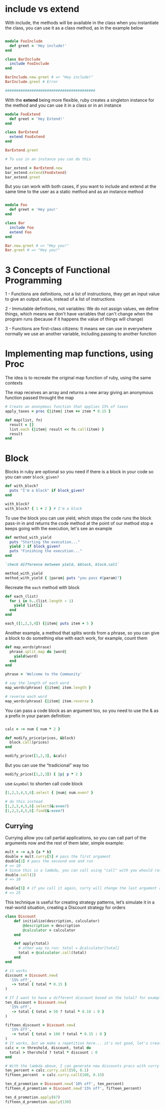 # include vs extend

With include, the methods will be available in the class when you instantiate the class, you can use it as a class method, as in the example below

```ruby

module FooInclude
  def greet = 'Hey include!'
end

class BarInclude
  include FooInclude
end

BarInclude.new.greet # => "Hey include!"
BarInclude.greet # Error

#########################################
```

With the **extend** being more flexible, ruby creates a singleton instance for the method and you can use it in a class or in an instance

```ruby
module FooExtend
  def greet = 'Hey Extend!'
end

class BarExtend
  extend FooExtend
end

BarExtend.greet

# To uso in an instance you can do this

bar_extend = BarExtend.new
bar_extend.extend(FooExtend)
bar_extend.greet
```

But you can work with both cases, if you want to include and extend at the same time to the user as a static method and as an instance method

```ruby

module Foo
  def greet = 'Hey you!'
end

class Bar
  include Foo
  extend Foo
end

Bar.new.greet # => "Hey you!"
Bar.greet # => "Hey you!"

```

# 3 Concepts of Functional Programming

1 - Functions are definitions, not a list of instructions, they get an input value to give an output value, instead of a list of instructions

2 - Immutable definitions, not variables: We do not assign values, we define things, which means we don't have variables that can't change when the program runs (because if it happens the value of things will change)

3 - Functions are first-class citizens: It means we can use in everywhere normally we use an another variable, including passing to another function

# Implementing map functions, using Proc

The idea is to recreate the original map function of ruby, using the same contexts

The map receives an array and returns a new array giving an anonymous function passed throught the map

```ruby
# Create an anonymous function that applies 15% of taxes
apply_taxes = proc {|item| item += item * 0.15 }

def map(list, fn)
  result = []
  list.each {|item| result << fn.call(item) }
  result
end
```

# Block

Blocks in ruby are optional so you need if there is a block in your code so you can user `block_given?`

```ruby
def with_block?
  puts "I'm a block" if block_given?
end

with_block?
with_block? { 1 + 2 } # I'm a block
```

To use the block you can use yield, which stops the code runs the block pass-in in and returns the code method at the point of our method stop e keeps going with the execution, let's see an example

```ruby
def method_with_yield
  puts "Starting the execution..."
  yield 3 if block_given?
  puts "Finishing the execution..."
end

`check difference between yield, &block, block.call`

method_with_yield
method_with_yield { |param| puts "you pass #{param}"}
```

Recreate the `each` method with block

```ruby
def each_(list)
  for i in 0..(list.length - 1)
    yield list[i]
  end
end

each_([1,2,3,4]) {|item| puts item + 5 }
```

Another example, a method that splits words from a phrase, so you can give a block to do something else with each work, for example, count them

```ruby
def map_words(phrase)
  phrase.split.map do |word|
    yield(word)
  end
end

phrase = 'Welcome to the Community'

# say the length of each word
map_words(phrase) {|item| item.length }

# reverse each word
map_words(phrase) {|item| item.reverse }
```

You can pass a code block as an argument too, so you need to use the & as a prefix in your param definition:

```ruby

```

```ruby
calc = -> num { num * 2 }

def modify_price(prices, &block)
  block.call(prices)
end

modify_price([1,2,3], &calc)
```

But you can use the “tradicional” way too

```ruby
modify_price([1,2,3]) { |p| p * 2 }
```

use `&symbol` to shorten call code block

```ruby
[1,2,3,4,5,6].select { |num| num.even? }

# do this instead
[1,2,3,4,5,6].select(&:even?)
[1,2,3,4,5,6].find(&:even?)
```

## Currying

Currying allow you call partial applications, so you can call part of the arguments now and the rest of them later, simple example:

```ruby
mult = -> a,b {a * b}
double = mult.curry[5] # pass the first argument
double[2] # pass the secound one and run
# => 10
# Since this is a lambda, you can call using "call" with you whould rather
double.call(2)
# => 10

double[5] # if you call it again, curry will change the last argument and run again
# => 25
```

This technique is useful for creating strategy patterns, let’s simulate it in a real-world situation, creating a Discount strategy for orders

```ruby
class Discount
	def initialize(description, calculator)
		@description = description
		@calculator = calculator
	end

	def apply(total)
	  # other way to run: total = @calculator[total]
	  total = @calculator.call(total)
	end
end
```

```ruby
# it works
discount = Discount.new(
  '15% off',
   -> total { total * 0.15 }
)

# If I want to have a different discount based on the total? for example 10% for 50 or more and 15 for 100 or more?
ten_discount = Discount.new(
  '15% off',
   -> total { total > 50 ? total * 0.10 : 0 }
)

fifteen_discount = Discount.new(
  '15% off',
   -> total { total > 100 ? total * 0.15 : 0 }
)
# It works, but we make a repetition here... it's not good, let's create use curry to solve this
calc = -> threshold, discount, total do
  total > thershold ? total * discount : 0
end

# With the lambda above, I can generate new discounts procs with curry to user after
ten_percent = calc.curry.call(50, 0.1)
fifteen_percent  = calc.curry.call(100, 0.15)

ten_d_promotion = Discount.new('10% off', ten_percent)
fifteen_d_promotion = Discount.new('15% off', fifteen_percent)

ten_d_promotion.apply(67)
fifteen_d_promotion.apply(130)
```
